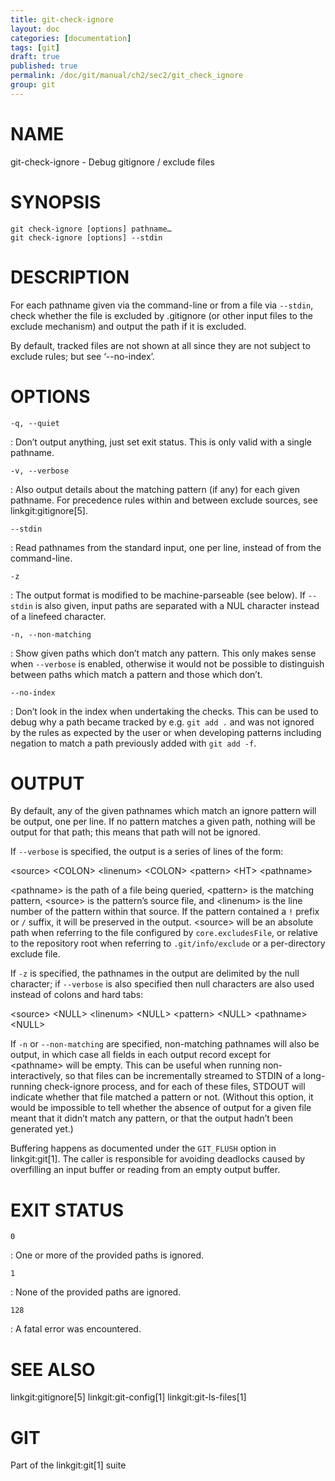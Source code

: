 ```yaml
---
title: git-check-ignore
layout: doc
categories: [documentation]
tags: [git]
draft: true
published: true
permalink: /doc/git/manual/ch2/sec2/git_check_ignore
group: git
---
```


NAME
====

git-check-ignore - Debug gitignore / exclude files

SYNOPSIS
========

    git check-ignore [options] pathname…
    git check-ignore [options] --stdin

DESCRIPTION
===========

For each pathname given via the command-line or from a file via `--stdin`, check whether the file is excluded by .gitignore (or other input files to the exclude mechanism) and output the path if it is excluded.

By default, tracked files are not shown at all since they are not subject to exclude rules; but see ‘--no-index’.

OPTIONS
=======

`-q, --quiet`

:   Don’t output anything, just set exit status. This is only valid with a single pathname.

`-v, --verbose`

:   Also output details about the matching pattern (if any) for each given pathname. For precedence rules within and between exclude sources, see linkgit:gitignore\[5\].

`--stdin`

:   Read pathnames from the standard input, one per line, instead of from the command-line.

`-z`

:   The output format is modified to be machine-parseable (see below). If `--stdin` is also given, input paths are separated with a NUL character instead of a linefeed character.

`-n, --non-matching`

:   Show given paths which don’t match any pattern. This only makes sense when `--verbose` is enabled, otherwise it would not be possible to distinguish between paths which match a pattern and those which don’t.

`--no-index`

:   Don’t look in the index when undertaking the checks. This can be used to debug why a path became tracked by e.g. `git add .` and was not ignored by the rules as expected by the user or when developing patterns including negation to match a path previously added with `git add -f`.

OUTPUT
======

By default, any of the given pathnames which match an ignore pattern will be output, one per line. If no pattern matches a given path, nothing will be output for that path; this means that path will not be ignored.

If `--verbose` is specified, the output is a series of lines of the form:

&lt;source&gt; &lt;COLON&gt; &lt;linenum&gt; &lt;COLON&gt; &lt;pattern&gt; &lt;HT&gt; &lt;pathname&gt;

&lt;pathname&gt; is the path of a file being queried, &lt;pattern&gt; is the matching pattern, &lt;source&gt; is the pattern’s source file, and &lt;linenum&gt; is the line number of the pattern within that source. If the pattern contained a `!` prefix or `/` suffix, it will be preserved in the output. &lt;source&gt; will be an absolute path when referring to the file configured by `core.excludesFile`, or relative to the repository root when referring to `.git/info/exclude` or a per-directory exclude file.

If `-z` is specified, the pathnames in the output are delimited by the null character; if `--verbose` is also specified then null characters are also used instead of colons and hard tabs:

&lt;source&gt; &lt;NULL&gt; &lt;linenum&gt; &lt;NULL&gt; &lt;pattern&gt; &lt;NULL&gt; &lt;pathname&gt; &lt;NULL&gt;

If `-n` or `--non-matching` are specified, non-matching pathnames will also be output, in which case all fields in each output record except for &lt;pathname&gt; will be empty. This can be useful when running non-interactively, so that files can be incrementally streamed to STDIN of a long-running check-ignore process, and for each of these files, STDOUT will indicate whether that file matched a pattern or not. (Without this option, it would be impossible to tell whether the absence of output for a given file meant that it didn’t match any pattern, or that the output hadn’t been generated yet.)

Buffering happens as documented under the `GIT_FLUSH` option in linkgit:git\[1\]. The caller is responsible for avoiding deadlocks caused by overfilling an input buffer or reading from an empty output buffer.

EXIT STATUS
===========

`0`

:   One or more of the provided paths is ignored.

`1`

:   None of the provided paths are ignored.

`128`

:   A fatal error was encountered.

SEE ALSO
========

linkgit:gitignore\[5\] linkgit:git-config\[1\] linkgit:git-ls-files\[1\]

GIT
===

Part of the linkgit:git\[1\] suite
